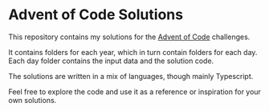 # Advent of Code Solutions

This repository contains my solutions for the [Advent of Code](https://adventofcode.com) challenges.

It contains folders for each year, which in turn contain folders for each day. Each day folder contains the input data and the solution code.

The solutions are written in a mix of languages, though mainly Typescript.

Feel free to explore the code and use it as a reference or inspiration for your own solutions.
